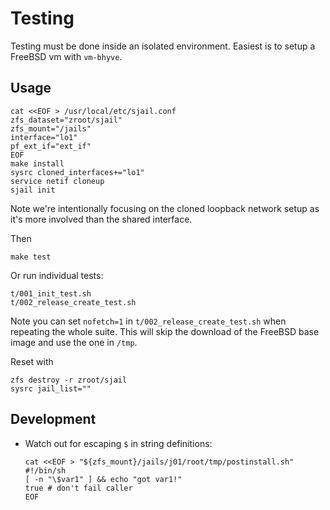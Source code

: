 # Testing

Testing must be done inside an isolated environment. Easiest is to setup a
FreeBSD vm with `vm-bhyve`.

## Usage

```
cat <<EOF > /usr/local/etc/sjail.conf
zfs_dataset="zroot/sjail"
zfs_mount="/jails"
interface="lo1"
pf_ext_if="ext_if"
EOF
make install
sysrc cloned_interfaces+="lo1"
service netif cloneup
sjail init
```

Note we're intentionally focusing on the cloned loopback network setup as it's
more involved than the shared interface.

Then

```
make test
```

Or run individual tests:

```
t/001_init_test.sh
t/002_release_create_test.sh
```

Note you can set `nofetch=1` in `t/002_release_create_test.sh` when repeating
the whole suite. This will skip the download of the FreeBSD base image and use
the one in `/tmp`.

Reset with

```
zfs destroy -r zroot/sjail
sysrc jail_list=""
```

## Development

* Watch out for escaping `$` in string definitions:

  ```
  cat <<EOF > "${zfs_mount}/jails/j01/root/tmp/postinstall.sh"
  #!/bin/sh
  [ -n "\$var1" ] && echo "got var1!"
  true # don't fail caller
  EOF
 ```
